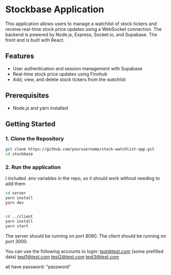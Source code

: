# Stockbase Application

This application allows users to manage a watchlist of stock tickers and receive real-time stock price updates using a WebSocket connection. The backend is powered by Node.js, Express, Socket.io, and Supabase. The front end is built with React.

## Features

- User authentication and session management with Supabase
- Real-time stock price updates using Finnhub
- Add, view, and delete stock tickers from the watchlist

## Prerequisites

- Node.js and yarn installed

## Getting Started

### 1. Clone the Repository

```bash
git clone https://github.com/yourusername/stock-watchlist-app.git
cd stockbase
```

### 2. Run the application

I included .env variables in the repo, so it should work without needing to add them

```bash
cd server
yarn install
yarn dev


cd ../client
yarn install
yarn start
```

The server should be running on port 8080.
The client should be running on port 3000.

You can use the following accounts to login:
test@test.com (some prefilled data)
test1@test.com
test2@test.com
test3@test.com

all have password: "password"
